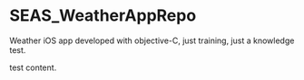 # SEAS_WeatherAppRepo
Weather iOS app developed with objective-C, just training, just a knowledge test.

test content.
